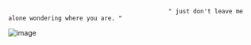                                                  " just don't leave me alone wondering where you are. "

![image](https://github.com/user-attachments/assets/c20b35bd-ba9d-4e23-b9a0-933ea3ab06e3)




